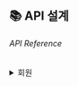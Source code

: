 ## 📚 API 설계

###### API Reference

<details markdown="1">
<summary>회원</summary>

<details markdown="1" style="margin-left:14px">
<summary>회원가입: /members/join</summary>

**자원 등록**
----

* **URL**

  /members/join

* **Method:**

  `POST`

* **Data Params**

  **Required:**

  `loginId=[String] - 로그인 아이디`  
  `password=[String] - 패스워드`

  **Optional:**

  `없음`

* **Response**

  **Required:**

  `id=[Long] - 유저 고유식별 번호`  
  `loginId=[String] - 로그인 아이디`  

* **Success Response:**
```
HTTP/1.1 201 Created
Content-type: application/json;charset=UTF-8
{
  "id": 1,
  "loginId": "id",
}
```

<details markdown="1">
<summary>에러 코드</summary>

###회원 중복 시

* **Response**

  `status=[Integer] - 에러 코드`  
  `error=[String] - 에러 메시지`  
  `path=[String] - URI`

* **Response Body:**

```
HTTP/1.1 409 Conflict
{
    "timestamp": "2022-05-17T09:43:46.133+00:00",
    "status": 409,
    "error": "Conflict",
    "path": "/members/join"
}
```
</details>

</details>

</details>


